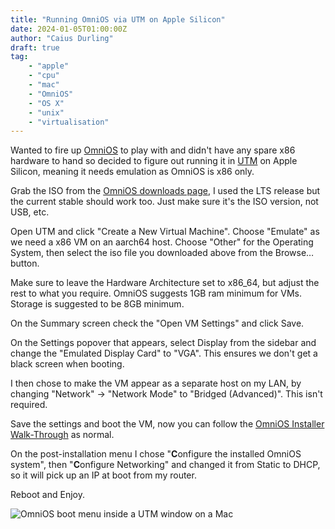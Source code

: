 ```yaml
---
title: "Running OmniOS via UTM on Apple Silicon"
date: 2024-01-05T01:00:00Z
author: "Caius Durling"
draft: true
tag:
    - "apple"
    - "cpu"
    - "mac"
    - "OmniOS"
    - "OS X"
    - "unix"
    - "virtualisation"
---
```


Wanted to fire up [OmniOS] to play with and didn't have any spare x86 hardware to hand so decided to figure out running it in [UTM] on Apple Silicon, meaning it needs emulation as OmniOS is x86 only.

[OmniOS]: https://omnios.org/
[UTM]: https://getutm.app/

Grab the ISO from the [OmniOS downloads page][omnios-downloads], I used the LTS release but the current stable should work too. Just make sure it's the ISO version, not USB, etc.

[omnios-downloads]: https://omnios.org/download.html

Open UTM and click "Create a New Virtual Machine". Choose "Emulate" as we need a x86 VM on an aarch64 host. Choose "Other" for the Operating System, then select the iso file you downloaded above from the Browse… button.

Make sure to leave the Hardware Architecture set to x86_64, but adjust the rest to what you require. OmniOS suggests 1GB ram minimum for VMs. Storage is suggested to be 8GB minimum.

On the Summary screen check the "Open VM Settings" and click Save.

On the Settings popover that appears, select Display from the sidebar and change the "Emulated Display Card" to "VGA". This ensures we don't get a black screen when booting.

I then chose to make the VM appear as a separate host on my LAN, by changing "Network" -> "Network Mode" to "Bridged (Advanced)". This isn't required.

Save the settings and boot the VM, now you can follow the [OmniOS Installer Walk-Through][installer] as normal.

On the post-installation menu I chose "**C**onfigure the installed OmniOS system", then "**C**onfigure Networking" and changed it from Static to DHCP, so it will pick up an IP at boot from my router.

[installer]: https://omnios.org/setup/freshinstall.html

Reboot and Enjoy.

![OmniOS boot menu inside a UTM window on a Mac](/2024-01-06-omnios-running-utm.png)
